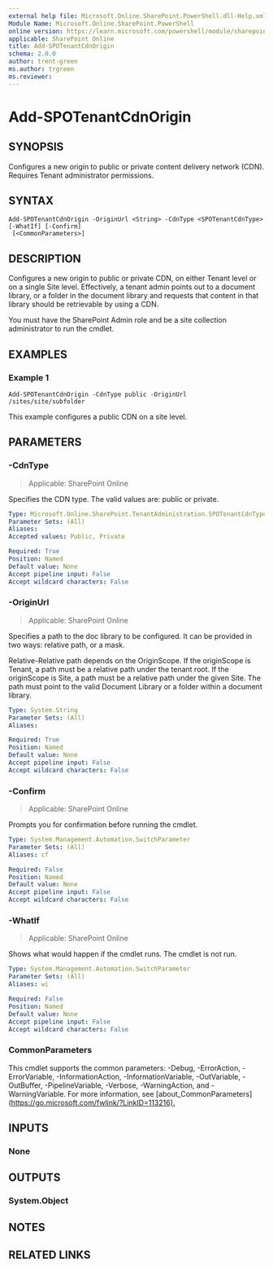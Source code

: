 ```yaml
---
external help file: Microsoft.Online.SharePoint.PowerShell.dll-Help.xml
Module Name: Microsoft.Online.SharePoint.PowerShell
online version: https://learn.microsoft.com/powershell/module/sharepoint-online/add-spotenantcdnorigin
applicable: SharePoint Online
title: Add-SPOTenantCdnOrigin
schema: 2.0.0
author: trent-green
ms.author: trgreen
ms.reviewer:
---
```


# Add-SPOTenantCdnOrigin

## SYNOPSIS

Configures a new origin to public or private content delivery network (CDN). Requires Tenant administrator permissions.

## SYNTAX

```
Add-SPOTenantCdnOrigin -OriginUrl <String> -CdnType <SPOTenantCdnType> [-WhatIf] [-Confirm]
 [<CommonParameters>]
```

## DESCRIPTION

Configures a new origin to public or private CDN, on either Tenant level or on a single Site level. Effectively, a tenant admin points out to a document library, or a folder in the document library and requests that content in that library should be retrievable by using a CDN.

You must have the SharePoint Admin role and be a site collection administrator to run the cmdlet.

## EXAMPLES

### Example 1

```
Add-SPOTenantCdnOrigin -CdnType public -OriginUrl /sites/site/subfolder
```

This example configures a public CDN on a site level.

## PARAMETERS

### -CdnType

> Applicable: SharePoint Online

Specifies the CDN type. The valid values are:  public or private.

```yaml
Type: Microsoft.Online.SharePoint.TenantAdministration.SPOTenantCdnType
Parameter Sets: (All)
Aliases:
Accepted values: Public, Private

Required: True
Position: Named
Default value: None
Accept pipeline input: False
Accept wildcard characters: False
```

### -OriginUrl

> Applicable: SharePoint Online

Specifies a path to the doc library to be configured. It can be provided in two ways: relative path, or a mask.

Relative-Relative path depends on the OriginScope.  If the originScope is Tenant, a path must be a relative path under the tenant root. If the originScope is Site, a path must be a relative path under the given Site.  The path must point to the valid Document Library or a folder within a document library.

```yaml
Type: System.String
Parameter Sets: (All)
Aliases:

Required: True
Position: Named
Default value: None
Accept pipeline input: False
Accept wildcard characters: False
```

### -Confirm

> Applicable: SharePoint Online

Prompts you for confirmation before running the cmdlet.

```yaml
Type: System.Management.Automation.SwitchParameter
Parameter Sets: (All)
Aliases: cf

Required: False
Position: Named
Default value: None
Accept pipeline input: False
Accept wildcard characters: False
```

### -WhatIf

> Applicable: SharePoint Online

Shows what would happen if the cmdlet runs.
The cmdlet is not run.

```yaml
Type: System.Management.Automation.SwitchParameter
Parameter Sets: (All)
Aliases: wi

Required: False
Position: Named
Default value: None
Accept pipeline input: False
Accept wildcard characters: False
```

### CommonParameters

This cmdlet supports the common parameters: -Debug, -ErrorAction, -ErrorVariable, -InformationAction, -InformationVariable, -OutVariable, -OutBuffer, -PipelineVariable, -Verbose, -WarningAction, and -WarningVariable. For more information, see [about_CommonParameters](<https://go.microsoft.com/fwlink/?LinkID=113216).>

## INPUTS

### None

## OUTPUTS

### System.Object

## NOTES

## RELATED LINKS
